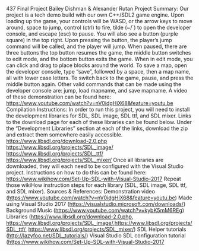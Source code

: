 437 Final Project
Bailey Dishman & Alexander Rutan
Project Summary:
	Our project is a tech demo build with our own C++/SDL2 game engine. Upon loading up the game, your controls will be WASD, or the arrow keys to move around, space to jump, control (ctrl) to fire, tilde (~/`) to open the developer console, and escape (esc) to pause. You will also see a button (purple square) in the top right. Upon pressing the button, the player’s jump command will be called, and the player will jump. When paused, there are three buttons the top button resumes the game, the middle button switches to edit mode, and the bottom button exits the game. When in edit mode, you can click and drag to place blocks around the world. To save a map, open the developer console, type “save”, followed by a space, then a map name, all with lower case letters. To switch back to the game, pause, and press the middle button again. Other valid commands that can be made using the developer console are: jump, load mapname, and save mapname.
A video of these demonstration can be found here:
https://www.youtube.com/watch?v=nV0idgHiX68&feature=youtu.be
Compilation Instructions:
	In order to run this project, you will need to install the development libraries for SDL, SDL image, SDL ttf, and SDL mixer. Links to the download page for each of these libraries can be found below. Under the “Development Libraries” section at each of the links, download the zip and extract them somewhere easily accessible. 
https://www.libsdl.org/download-2.0.php
https://www.libsdl.org/projects/SDL_image/
https://www.libsdl.org/projects/SDL_ttf/
https://www.libsdl.org/projects/SDL_mixer/
Once all libraries are downloaded, they will each need to be configured with the Visual Studio project. Instructions on how to do this can be found here: https://www.wikihow.com/Set-Up-SDL-with-Visual-Studio-2017 
Repeat those wikiHow instruction steps for each library (SDL, SDL image, SDL ttf, and SDL mixer).
Sources & References:
Demonstration video (https://www.youtube.com/watch?v=nV0idgHiX68&feature=youtu.be)
Made using Visual Studio 2017 (https://visualstudio.microsoft.com/downloads/)
Background Music (https://www.youtube.com/watch?v=kybK5mM6REg)
Libraries (https://www.libsdl.org/download-2.0.php, https://www.libsdl.org/projects/SDL_image/,https://www.libsdl.org/projects/SDL_ttf/, https://www.libsdl.org/projects/SDL_mixer/)
SDL Helper tutorials (http://lazyfoo.net/SDL_tutorials/)
Visual Studio SDL configuration tutorial (https://www.wikihow.com/Set-Up-SDL-with-Visual-Studio-2017
